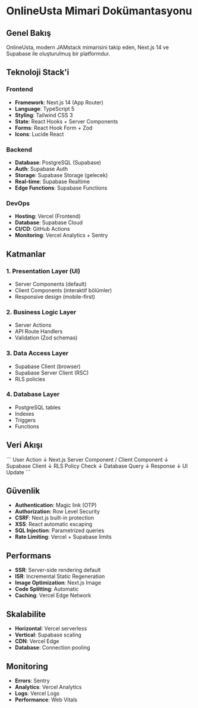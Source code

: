 # OnlineUsta Mimari Dokümantasyonu

## Genel Bakış

OnlineUsta, modern JAMstack mimarisini takip eden, Next.js 14 ve Supabase ile oluşturulmuş bir platformdur.

## Teknoloji Stack'i

### Frontend
- **Framework**: Next.js 14 (App Router)
- **Language**: TypeScript 5
- **Styling**: Tailwind CSS 3
- **State**: React Hooks + Server Components
- **Forms**: React Hook Form + Zod
- **Icons**: Lucide React

### Backend
- **Database**: PostgreSQL (Supabase)
- **Auth**: Supabase Auth
- **Storage**: Supabase Storage (gelecek)
- **Real-time**: Supabase Realtime
- **Edge Functions**: Supabase Functions

### DevOps
- **Hosting**: Vercel (Frontend)
- **Database**: Supabase Cloud
- **CI/CD**: GitHub Actions
- **Monitoring**: Vercel Analytics + Sentry

## Katmanlar

### 1. Presentation Layer (UI)
- Server Components (default)
- Client Components (interaktif bölümler)
- Responsive design (mobile-first)

### 2. Business Logic Layer
- Server Actions
- API Route Handlers
- Validation (Zod schemas)

### 3. Data Access Layer
- Supabase Client (browser)
- Supabase Server Client (RSC)
- RLS policies

### 4. Database Layer
- PostgreSQL tables
- Indexes
- Triggers
- Functions

## Veri Akışı

\`\`\`
User Action
    ↓
Next.js Server Component / Client Component
    ↓
Supabase Client
    ↓
RLS Policy Check
    ↓
Database Query
    ↓
Response
    ↓
UI Update
\`\`\`

## Güvenlik

- **Authentication**: Magic link (OTP)
- **Authorization**: Row Level Security
- **CSRF**: Next.js built-in protection
- **XSS**: React automatic escaping
- **SQL Injection**: Parametrized queries
- **Rate Limiting**: Vercel + Supabase limits

## Performans

- **SSR**: Server-side rendering default
- **ISR**: Incremental Static Regeneration
- **Image Optimization**: Next.js Image
- **Code Splitting**: Automatic
- **Caching**: Vercel Edge Network

## Skalabilite

- **Horizontal**: Vercel serverless
- **Vertical**: Supabase scaling
- **CDN**: Vercel Edge
- **Database**: Connection pooling

## Monitoring

- **Errors**: Sentry
- **Analytics**: Vercel Analytics
- **Logs**: Vercel Logs
- **Performance**: Web Vitals

